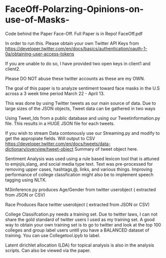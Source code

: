 # FaceOff-Polarzing-Opinions-on-use-of-Masks-


Code behind the Paper Face-Off. Full Paper is in Repo!
FaceOff.pdf

In order to run this. Please obtain your own Twitter API Keys from https://developer.twitter.com/en/docs/basics/authentication/oauth-1-0a/obtaining-user-access-tokens

If you are unable to do so, I have provided two open keys in client1 and client2.

Please DO NOT abuse these twitter accounts as these are my OWN.


The goal of this paper is to analyze sentiment toward face masks in the U.S across a 3 week time period March 22 - April 13.

This was done by using Twitter tweets as our main source of data. Due to large sizes of the JSON objects, Tweet data can be gathered in two ways

Using Tweet_Ids from a public database and using our Tweetinformation.py file. This results in a HUGE JSON file for each tweets.



If you wish to stream Data contonously use our Streaming.py and modify to get the appropiate fields. Will output to CSV
https://developer.twitter.com/en/docs/tweets/data-dictionary/overview/tweet-object 
Summary of tweet object here.



Sentiment Analysis was used using a rule based lexicon tool that is attuned to emjojis,slang, and social media type text.
Text was pre-processed for removing upper cases, hashtags,@, links, and various things. Improving performance of college classfication 
might also be to implement speech tagging using NLTK.


M3inference.py produces Age/Gender from twitter userobject  ( extracted from JSON or CSV)

Race Produces Race  twitter userobject ( extracted from JSON or CSV)

College Classifcation.py needs a training set. Due to twitter laws, I can not share the gold standard of twitter users I used as my training set.
A good way to obtain your own training set is to go to twitter and look at the top 100 colleges and group label users untill you have a
BALANCED dataset of training.
 You can use Collegetool.ipyb to label.
 
 

Latent dirichlet allocation (LDA)  for topical analysis is also in the analysis scripts. Can also be viewed via the paper.











